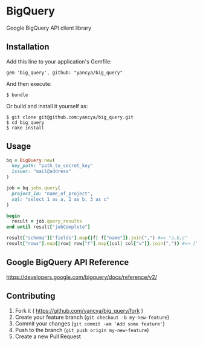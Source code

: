 # BigQuery

Google BigQuery API client library

## Installation

Add this line to your application's Gemfile:

    gem 'big_query', github: "yancya/big_query"

And then execute:

    $ bundle

Or build and install it yourself as:

    $ git clone git@github.com:yancya/big_query.git
    $ cd big_query
    $ rake install

## Usage

```rb
bq = BigQuery.new(
  key_path: "path_to_secret_key"
  issuer: "mail@address"
)

job = bq.jobs.query(
  project_id: "name_of_project",
  sql: "select 1 as a, 2 as b, 3 as c"
)

begin
  result = job.query_results
end until result["jobComplete"]

result["schema"]["fields"].map{|f| f["name"]}.join(",") #=> "a,b,c"
result["rows"].map{|row| row["f"].map{|col| col["v"]}.join(",")} #=> ["1,2,3"]
```

## Google BigQuery API Reference

https://developers.google.com/bigquery/docs/reference/v2/

## Contributing

1. Fork it ( https://github.com/yancya/big_query/fork )
2. Create your feature branch (`git checkout -b my-new-feature`)
3. Commit your changes (`git commit -am 'Add some feature'`)
4. Push to the branch (`git push origin my-new-feature`)
5. Create a new Pull Request
